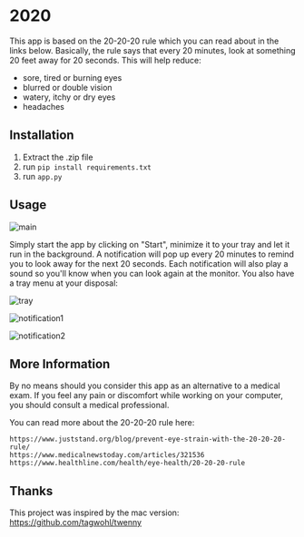 # 2020

This app is based on the 20-20-20 rule which you can read about in the links below. Basically, the rule says that every 20 minutes, look at something 20 feet away for 20 seconds. This will help reduce:

* sore, tired or burning eyes
* blurred or double vision
* watery, itchy or dry eyes
* headaches 

## Installation

1. Extract the .zip file
2. run `pip install requirements.txt`
3. run `app.py`

## Usage

![main](https://i.imgur.com/mvklW6L.png)

Simply start the app by clicking on "Start", minimize it to your tray and let it run in the background. A notification will pop up every 20 minutes to remind you to look away for the next 20 seconds. Each notification will also play a sound so you'll know when you can look again at the monitor. You also have a tray menu at your disposal:

![tray](https://i.imgur.com/Ddt11YI.png)

![notification1](https://i.imgur.com/I8HuO0n.png)

![notification2](https://i.imgur.com/l34rYtL.png)

## More Information
By no means should you consider this app as an alternative to a medical exam. If you feel any pain or discomfort while working on your computer, you should consult a medical professional.

You can read more about the 20-20-20 rule here:
```
https://www.juststand.org/blog/prevent-eye-strain-with-the-20-20-20-rule/
https://www.medicalnewstoday.com/articles/321536
https://www.healthline.com/health/eye-health/20-20-20-rule
```

## Thanks

This project was inspired by the mac version: https://github.com/tagwohl/twenny 
